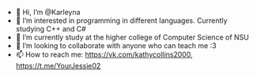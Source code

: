 - 👋 Hi, I’m @Karleyna
- 👀 I’m interested in programming in different languages. Currently studying C++ and C#
- 🌱 I’m currently study at the higher college of Computer Science of NSU
- 💞️ I’m looking to collaborate with anyone who can teach me :3
- 📫 How to reach me: https://vk.com/kathycollins2000, https://t.me/YourJessie02

<!---
Karleyna/Karleyna is a ✨ special ✨ repository because its `README.md` (this file) appears on your GitHub profile.
You can click the Preview link to take a look at your changes.
--->
